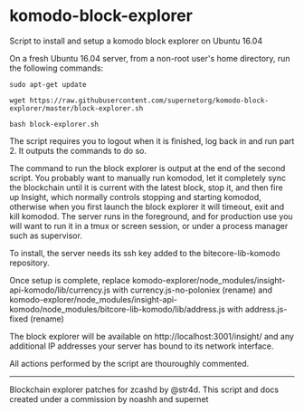# komodo-block-explorer
Script to install and setup a komodo block explorer on Ubuntu 16.04

On a fresh Ubuntu 16.04 server, from a non-root user's home directory, run the following commands:
```
sudo apt-get update

wget https://raw.githubusercontent.com/supernetorg/komodo-block-explorer/master/block-explorer.sh

bash block-explorer.sh
```
The script requires you to logout when it is finished, log back in and run part 2. It outputs the commands to do so.

The command to run the block explorer is output at the end of the second script. You probably want to manually run komodod,
let it completely sync the blockchain until it is current with the latest block, stop it, and then fire up Insight, which
normally controls stopping and starting komodod, otherwise when you first launch the block explorer it will timeout, exit
and kill komodod.
The server runs in the foreground, and for production use you will want to run it in a tmux or screen session, or under a process manager such as supervisor.

To install, the server needs its ssh key added to the bitecore-lib-komodo repository.

Once setup is complete, replace
komodo-explorer/node_modules/insight-api-komodo/lib/currency.js with currency.js-no-poloniex (rename)
and
komodo-explorer/node_modules/insight-api-komodo/node_modules/bitcore-lib-komodo/lib/address.js with address.js-fixed (rename)



The block explorer will be available on http://localhost:3001/insight/ and any additional IP addresses your server has bound to its network interface.

All actions performed by the script are thouroughly commented. 

-------

Blockchain explorer patches for zcashd by @str4d. This script and docs created under a commission by noashh and supernet



